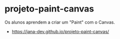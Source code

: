 # projeto-paint-canvas
Os alunos aprendem a criar um "Paint" com o Canvas.

- https://jana-dev.github.io/projeto-paint-canvas/
